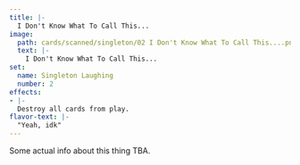 ```yaml
---
title: |-
  I Don't Know What To Call This...
image: 
  path: cards/scanned/singleton/02 I Don't Know What To Call This....png
  text: |-
    I Don't Know What To Call This...
set:
  name: Singleton Laughing
  number: 2
effects: 
- |-
  Destroy all cards from play.
flavor-text: |-
  "Yeah, idk"
---
```

Some actual info about this thing TBA.
